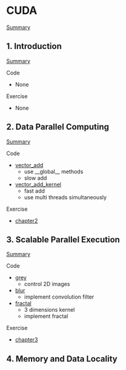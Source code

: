 # CUDA

[Summary](https://www.notion.so/corcaai/026c40bfe9d14a92a9546da32d28eafe?v=6f520eb10fa448f0a70f7235f916a344)

## 1. Introduction

[Summary](https://www.notion.so/corcaai/1-Introduction-f0bdf757ec56488e80b675e06741a4de)

Code

- None

Exercise

- None

## 2. Data Parallel Computing

[Summary](https://www.notion.so/corcaai/2-Data-Parallel-Computing-a2875bc6507b4499ae5c40c4e8476c62)

Code

- [vector_add](vector_add)
  - use \_\_global\_\_ methods
  - slow add
- [vector_add_kernel](vector_add_kernel)
  - fast add
  - use multi threads simultaneously

Exercise

- [chapter2](exercise/chapter2.md)

## 3. Scalable Parallel Execution

[Summary](https://www.notion.so/corcaai/3-Scalable-Parallel-Execution-05a47ca4124c41948e8311dca24f7c83)

Code

- [grey](grey)
  - control 2D images
- [blur](blur)
  - implement convolution filter
- [fractal](fractal)
  - 3 dimensions kernel
  - implement fractal

Exercise

- [chapter3](exercise/chapter3.md)

## 4. Memory and Data Locality
